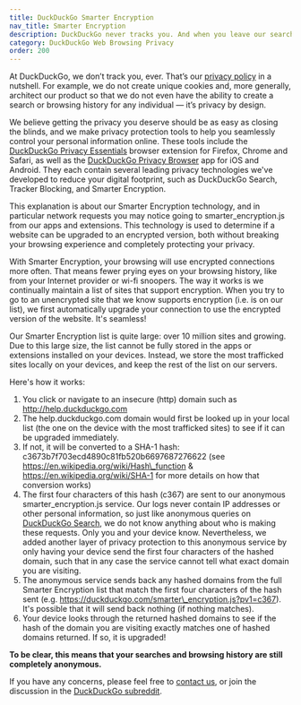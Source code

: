 ```yaml
---
title: DuckDuckGo Smarter Encryption
nav_title: Smarter Encryption
description: DuckDuckGo never tracks you. And when you leave our search engine and use our apps or extensions to browse other sites, we aim to protect your privacy as much as possible.
category: DuckDuckGo Web Browsing Privacy
order: 200
---
```


At DuckDuckGo, we don’t track you, ever. That’s our [privacy policy](https://duckduckgo.com/privacy) in a nutshell. For example, we do not create unique cookies and, more generally, architect our product so that we do not even have the ability to create a search or browsing history for any individual — it’s privacy by design.

We believe getting the privacy you deserve should be as easy as closing the blinds, and we make privacy protection tools to help you seamlessly control your personal information online. These tools include the [DuckDuckGo Privacy Essentials](https://duckduckgo.com/app) browser extension for Firefox, Chrome and Safari, as well as the [DuckDuckGo Privacy Browser](https://duckduckgo.com/app) app for iOS and Android. They each contain several leading privacy technologies we've developed to reduce your digital footprint, such as DuckDuckGo Search, Tracker Blocking, and Smarter Encryption.

This explanation is about our Smarter Encryption technology, and in particular network requests you may notice going to smarter_encryption.js from our apps and extensions. This technology is used to determine if a website can be upgraded to an encrypted version, both without breaking your browsing experience and completely protecting your privacy.

With Smarter Encryption, your browsing will use encrypted connections more often. That means fewer prying eyes on your browsing history, like from your Internet provider or wi-fi snoopers. The way it works is we continually maintain a list of sites that support encryption. When you try to go to an unencrypted site that we know supports encryption (i.e. is on our list), we first automatically upgrade your connection to use the encrypted version of the website. It's seamless!

Our Smarter Encryption list is quite large: over 10 million sites and growing. Due to this large size, the list cannot be fully stored in the apps or extensions installed on your devices. Instead, we store the most trafficked sites locally on your devices, and keep the rest of the list on our servers.

Here's how it works:

1.  You click or navigate to an insecure (http) domain such as http://help.duckduckgo.com
2.  The help.duckduckgo.com domain would first be looked up in your local list (the one on the device with the most trafficked sites) to see if it can be upgraded immediately.
3.  If not, it will be converted to a SHA-1 hash: c3673b7f703ecd4890c81fb520b6697687276622 (see https://en.wikipedia.org/wiki/Hash\_function & https://en.wikipedia.org/wiki/SHA-1 for more details on how that conversion works)
4.  The first four characters of this hash (c367) are sent to our anonymous smarter_encryption.js service. Our logs never contain IP addresses or other personal information, so just like anonymous queries on [DuckDuckGo Search](https://duckduckgo.com), we do not know anything about who is making these requests. Only you and your device know. Nevertheless, we added another layer of privacy protection to this anonymous service by only having your device send the first four characters of the hashed domain, such that in any case the service cannot tell what exact domain you are visiting.
5.  The anonymous service sends back any hashed domains from the full Smarter Encryption list that match the first four characters of the hash sent (e.g. https://duckduckgo.com/smarter\_encryption.js?pv1=c367). It's possible that it will send back nothing (if nothing matches).
6.  Your device looks through the returned hashed domains to see if the hash of the domain you are visiting exactly matches one of hashed domains returned. If so, it is upgraded!

**To be clear, this means that your searches and browsing history are still completely anonymous.**

If you have any concerns, please feel free to <a href="{{ site.baseurl }}/company/contact-us/">contact us</a>, or join the discussion in the [DuckDuckGo subreddit](https://reddit.com/r/duckduckgo).
